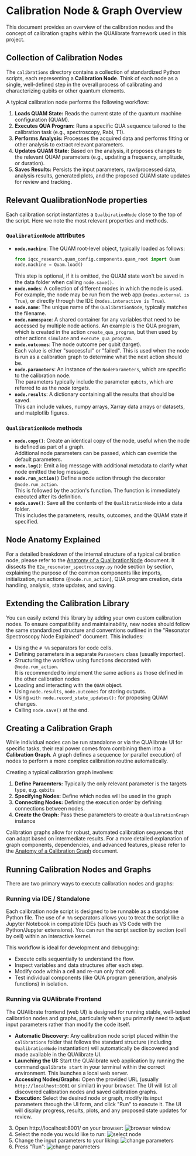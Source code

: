 # Calibration Node & Graph Overview

This document provides an overview of the calibration nodes and the concept of calibration graphs within the QUAlibrate framework used in this project.

## Collection of Calibration Nodes

The `calibrations` directory contains a collection of standardized Python scripts, each representing a **Calibration Node**. Think of each node as a single, well-defined step in the overall process of calibrating and characterizing qubits or other quantum elements.

A typical calibration node performs the following workflow:

1.  **Loads QUAM State:** Reads the current state of the quantum machine configuration (QUAM).
2.  **Executes QUA Program:** Runs a specific QUA sequence tailored to the calibration task (e.g., spectroscopy, Rabi, T1).
3.  **Performs Analysis:** Processes the acquired data and performs fitting or other analysis to extract relevant parameters.
4.  **Updates QUAM State:** Based on the analysis, it proposes changes to the relevant QUAM parameters (e.g., updating a frequency, amplitude, or duration).
5.  **Saves Results:** Persists the input parameters, raw/processed data, analysis results, generated plots, and the proposed QUAM state updates for review and tracking.

## Relevant QualibrationNode properties

Each calibration script instantiates a `QualbirationNode` close to the top of the script. Here we note the most relevant properties and methods.

### `QualibrationNode` attributes

- **`node.machine`**: The QUAM root-level object, typically loaded as follows:
  ```python
  from iqcc_research.quam_config.components.quam_root import Quam
  node.machine = Quam.load()
  ```
  This step is optional, if it is omitted, the QUAM state won't be saved in the data folder when calling `node.save()`.
- **`node.modes`**: A collection of different modes in which the node is used.  
  For example, the node may be run from the web app (`modes.external is True`), or directly through the IDE (`modes.interactive is True`).
- **`node.name`**: The unique name of the `QualibrationNode`, typically matches the filename.
- **`node.namespace`**: A shared container for any variables that need to be accessed by multiple node actions.
  An example is the QUA program, which is created in the action `create_qua_program`, but then used by other actions `simulate` and `execute_qua_program`.
- **`node.outcomes`**: The node outcome per qubit (target).  
  Each value is either "successful" or "failed".
  This is used when the node is run as a calibration graph to determine what the next action should be.
- **`node.parameters`**: An instance of the `NodeParameters`, which are specific to the calibration node.  
  The parameters typically include the parameter `qubits`, which are referred to as the _node targets_.
- **`node.results`**: A dictionary containing all the results that should be saved.  
  This can include values, numpy arrays, Xarray data arrays or datasets, and matplotlib figures.

### `QualibrationNode` methods

- **`node.copy()`**: Create an identical copy of the node, useful when the node is defined as part of a graph.  
  Additional node parameters can be passed, which can override the default parameters.
- **`node.log()`**: Emit a log message with additional metadata to clarify what node emitted the log message.
- **`node.run_action()`** Define a node action through the decorator `@node.run_action`.  
  This is followed by the action's function. The function is immediately executed after its definition.
- **`node.save()`**: Save all the contents of the `QualibrationNode` into a data folder.  
  This includes the parameters, results, outcomes, and the QUAM state if specified.

## Node Anatomy Explained

For a detailed breakdown of the internal structure of a typical calibration node, please refer to the [Anatomy of a QualibrationNode](./node_anatomy.ipynb) document. It dissects the `02a_resonator_spectroscopy.py` node section by section, explaining the purpose of the common components like imports, initialization, run actions (`@node.run_action`), QUA program creation, data handling, analysis, state updates, and saving.

## Extending the Calibration Library

You can easily extend this library by adding your own custom calibration nodes. To ensure compatibility and maintainability, new nodes should follow the same standardized structure and conventions outlined in the "Resonator Spectroscopy Node Explained" document. This includes:

- Using the `# %%` separators for code cells.
- Defining parameters in a separate `Parameters` class (usually imported).
- Structuring the workflow using functions decorated with `@node.run_action`.  
  It is recommended to implement the same actions as those defined in the other calibration nodes
- Loading and interacting with the `QUAM` object.
- Using `node.results`, `node.outcomes` for storing outputs.
- Using `with node.record_state_updates():` for proposing QUAM changes.
- Calling `node.save()` at the end.

## Creating a Calibration Graph

While individual nodes can be run standalone or via the QUAlibrate UI for specific tasks, their real power comes from combining them into a **Calibration Graph**. A graph defines a sequence (or parallel execution) of nodes to perform a more complex calibration routine automatically.

Creating a typical calibration graph involves:

1.  **Define Paraemters:** Typically the only relevant parameter is the targets type, e.g. `qubits`
2.  **Specifying Nodes:** Define which nodes will be used in the graph
3.  **Connecting Nodes:** Defining the execution order by defining connections between nodes.
4.  **Create the Graph:** Pass these parameters to create a `QualibrationGraph` instance

Calibration graphs allow for robust, automated calibration sequences that can adapt based on intermediate results. For a more detailed explanation of graph components, dependencies, and advanced features, please refer to the [Anatomy of a Calibration Graph](./graph_anatomy.ipynb) document.

## Running Calibration Nodes and Graphs

There are two primary ways to execute calibration nodes and graphs:

### Running via IDE / Standalone

Each calibration node script is designed to be runnable as a standalone Python file. The use of `# %%` separators allows you to treat the script like a Jupyter Notebook in compatible IDEs (such as VS Code with the Python/Jupyter extensions). You can run the script section by section (cell by cell) within an interactive kernel.

This workflow is ideal for development and debugging:

- Execute cells sequentially to understand the flow.
- Inspect variables and data structures after each step.
- Modify code within a cell and re-run only that cell.
- Test individual components (like QUA program generation, analysis functions) in isolation.

### Running via QUAlibrate Frontend

The QUAlibrate frontend (web UI) is designed for running stable, well-tested calibration nodes and graphs, particularly when you primarily need to adjust input parameters rather than modify the code itself.

- **Automatic Discovery:** Any calibration node script placed within the `calibrations` folder that follows the standard structure (including `QualibrationNode` instantiation) will automatically be discovered and made available in the QUAlibrate UI.
- **Launching the UI:** Start the QUAlibrate web application by running the command `qualibrate start` in your terminal within the correct environment. This launches a local web server.
- **Accessing Nodes/Graphs:** Open the provided URL (usually `http://localhost:8001` or similar) in your browser. The UI will list all discovered calibration nodes and saved calibration graphs.
- **Execution:** Select the desired node or graph, modify its input parameters through the UI form, and click "Run" to execute it. The UI will display progress, results, plots, and any proposed state updates for review.

3. Open http://localhost:8001/ on your browser:
   ![browser window](../.img/qualibrate_1.png)
4. Select the node you would like to run:
   ![select node](../.img/qualibrate_2.png)
5. Change the input parameters to your liking:
   ![change parameters](../.img/qualibrate_3.png)
6. Press "Run":
   ![change parameters](../.img/qualibrate_4.png)
